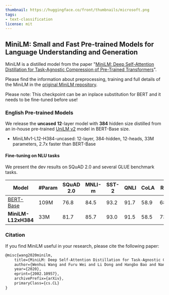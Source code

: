 ```yaml
---
thumbnail: https://huggingface.co/front/thumbnails/microsoft.png
tags:
- text-classification
license: mit
---
```


## MiniLM: Small and Fast Pre-trained Models for Language Understanding and Generation

MiniLM is a distilled model from the paper "[MiniLM: Deep Self-Attention Distillation for Task-Agnostic Compression of Pre-Trained Transformers](https://arxiv.org/abs/2002.10957)".

Please find the information about preprocessing, training and full details of the MiniLM in the [original MiniLM repository](https://github.com/microsoft/unilm/blob/master/minilm/).

Please note: This checkpoint can be an inplace substitution for BERT and it needs to be fine-tuned before use!

### English Pre-trained Models
We release the **uncased** **12**-layer model with **384** hidden size distilled from an in-house pre-trained [UniLM v2](/unilm) model in BERT-Base size.

- MiniLMv1-L12-H384-uncased: 12-layer, 384-hidden, 12-heads, 33M parameters, 2.7x faster than BERT-Base

#### Fine-tuning on NLU tasks

We present the dev results on SQuAD 2.0 and several GLUE benchmark tasks.

| Model                                             | #Param | SQuAD 2.0 | MNLI-m | SST-2 | QNLI | CoLA | RTE  | MRPC | QQP  |
|---------------------------------------------------|--------|-----------|--------|-------|------|------|------|------|------|
| [BERT-Base](https://arxiv.org/pdf/1810.04805.pdf) | 109M   | 76.8      | 84.5   | 93.2  | 91.7 | 58.9 | 68.6 | 87.3 | 91.3 |
| **MiniLM-L12xH384**                               | 33M    | 81.7      | 85.7   | 93.0  | 91.5 | 58.5 | 73.3 | 89.5 | 91.3 |

### Citation

If you find MiniLM useful in your research, please cite the following paper:

``` latex
@misc{wang2020minilm,
    title={MiniLM: Deep Self-Attention Distillation for Task-Agnostic Compression of Pre-Trained Transformers},
    author={Wenhui Wang and Furu Wei and Li Dong and Hangbo Bao and Nan Yang and Ming Zhou},
    year={2020},
    eprint={2002.10957},
    archivePrefix={arXiv},
    primaryClass={cs.CL}
}
```
